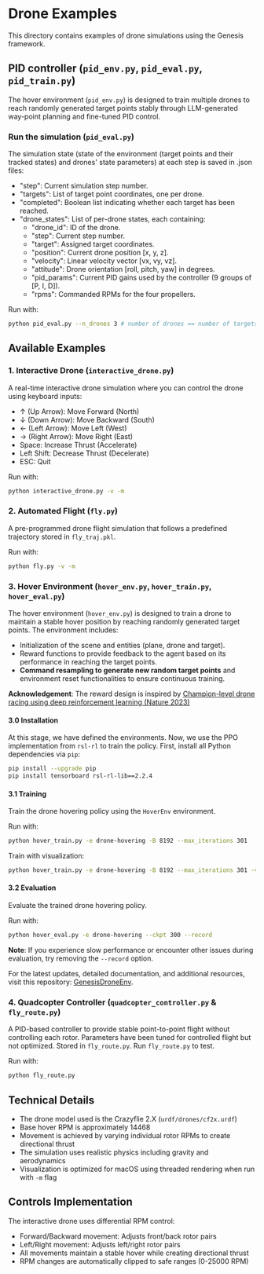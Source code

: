 # Drone Examples

This directory contains examples of drone simulations using the Genesis framework.

## PID controller (`pid_env.py`, `pid_eval.py`, `pid_train.py`)
The hover environment (`pid_env.py`) is designed to train multiple drones to reach randomly generated target points stably through LLM-generated way-point planning and fine-tuned PID control. 

### Run the simulation (`pid_eval.py`)
The simulation state (state of the environment (target points and their tracked states) and drones' state parameters) at each step is saved in .json files:
- "step": Current simulation step number.
- "targets": List of target point coordinates, one per drone.
- "completed": Boolean list indicating whether each target has been reached.
- "drone_states": List of per-drone states, each containing:
    - "drone_id": ID of the drone.
    - "step": Current step number.
    - "target": Assigned target coordinates.
    - "position": Current drone position [x, y, z].
    - "velocity": Linear velocity vector [vx, vy, vz].
    - "attitude": Drone orientation [roll, pitch, yaw] in degrees.
    - "pid_params": Current PID gains used by the controller (9 groups of [P, I, D]).
    - "rpms": Commanded RPMs for the four propellers.

Run with:
```bash
python pid_eval.py --n_drones 3 # number of drones == number of targets
```

## Available Examples

### 1. Interactive Drone (`interactive_drone.py`)
A real-time interactive drone simulation where you can control the drone using keyboard inputs:
- ↑ (Up Arrow): Move Forward (North)
- ↓ (Down Arrow): Move Backward (South)
- ← (Left Arrow): Move Left (West)
- → (Right Arrow): Move Right (East)
- Space: Increase Thrust (Accelerate)
- Left Shift: Decrease Thrust (Decelerate)
- ESC: Quit

Run with:
```bash
python interactive_drone.py -v -m
```

### 2. Automated Flight (`fly.py`)
A pre-programmed drone flight simulation that follows a predefined trajectory stored in `fly_traj.pkl`.

Run with:
```bash
python fly.py -v -m
```

### 3. Hover Environment (`hover_env.py`, `hover_train.py`, `hover_eval.py`)

The hover environment (`hover_env.py`) is designed to train a drone to maintain a stable hover position by reaching randomly generated target points. The environment includes:

 - Initialization of the scene and entities (plane, drone and target).
 - Reward functions to provide feedback to the agent based on its performance in reaching the target points.
 - **Command resampling to generate new random target points** and environment reset functionalities to ensure continuous training.

**Acknowledgement**: The reward design is inspired by [Champion-level drone racing using deep
reinforcement learning (Nature 2023)](https://www.nature.com/articles/s41586-023-06419-4.pdf)

#### 3.0 Installation

At this stage, we have defined the environments. Now, we use the PPO implementation from `rsl-rl` to train the policy. First, install all Python dependencies via `pip`:

```bash
pip install --upgrade pip
pip install tensorboard rsl-rl-lib==2.2.4
```

#### 3.1 Training

Train the drone hovering policy using the `HoverEnv` environment.

Run with:

```bash
python hover_train.py -e drone-hovering -B 8192 --max_iterations 301
```

Train with visualization:

```bash
python hover_train.py -e drone-hovering -B 8192 --max_iterations 301 -v
```

#### 3.2 Evaluation

Evaluate the trained drone hovering policy.

Run with:

```bash
python hover_eval.py -e drone-hovering --ckpt 300 --record
```

**Note**: If you experience slow performance or encounter other issues
during evaluation, try removing the `--record` option.

For the latest updates, detailed documentation, and additional resources, visit this repository: [GenesisDroneEnv](https://github.com/KafuuChikai/GenesisDroneEnv).

### 4. Quadcopter Controller (`quadcopter_controller.py` & `fly_route.py`)
A PID-based controller to provide stable point-to-point flight without controlling each rotor. Parameters
have been tuned for controlled flight but not optimized. Stored in `fly_route.py`. Run `fly_route.py` to
test.

Run with:

```bash
python fly_route.py
```

## Technical Details

- The drone model used is the Crazyflie 2.X (`urdf/drones/cf2x.urdf`)
- Base hover RPM is approximately 14468
- Movement is achieved by varying individual rotor RPMs to create directional thrust
- The simulation uses realistic physics including gravity and aerodynamics
- Visualization is optimized for macOS using threaded rendering when run with `-m` flag

## Controls Implementation

The interactive drone uses differential RPM control:
- Forward/Backward movement: Adjusts front/back rotor pairs
- Left/Right movement: Adjusts left/right rotor pairs
- All movements maintain a stable hover while creating directional thrust
- RPM changes are automatically clipped to safe ranges (0-25000 RPM)